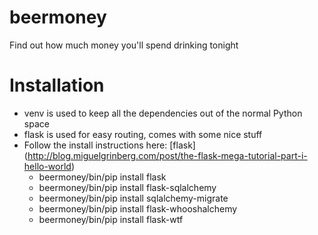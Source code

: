 beermoney
=========

Find out how much money you'll spend drinking tonight

Installation
========
- venv is used to keep all the dependencies out of the normal Python space
- flask is used for easy routing, comes with some nice stuff
- Follow the install instructions here: [flask] (http://blog.miguelgrinberg.com/post/the-flask-mega-tutorial-part-i-hello-world)
	- beermoney/bin/pip install flask
	- beermoney/bin/pip install flask-sqlalchemy
	- beermoney/bin/pip install sqlalchemy-migrate
	- beermoney/bin/pip install flask-whooshalchemy
	- beermoney/bin/pip install flask-wtf